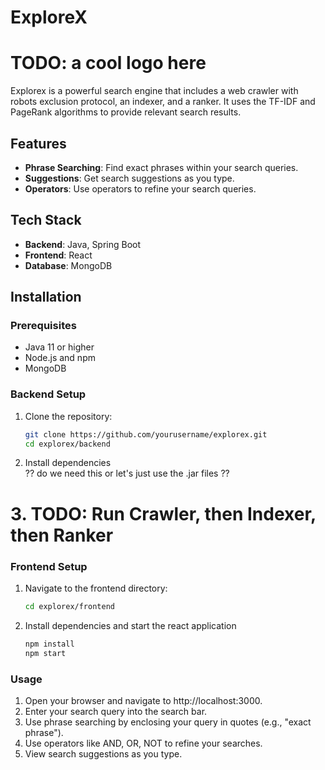 # ExploreX

# TODO: a cool logo here

Explorex is a powerful search engine that includes a web crawler with robots exclusion protocol, an indexer, and a ranker. It uses the TF-IDF and PageRank algorithms to provide relevant search results.

## Features

- **Phrase Searching**: Find exact phrases within your search queries.
- **Suggestions**: Get search suggestions as you type.
- **Operators**: Use operators to refine your search queries.

## Tech Stack

- **Backend**: Java, Spring Boot
- **Frontend**: React
- **Database**: MongoDB

## Installation

### Prerequisites

- Java 11 or higher
- Node.js and npm
- MongoDB

### Backend Setup

1. Clone the repository:
   ```bash
   git clone https://github.com/yourusername/explorex.git
   cd explorex/backend
   ```

2. Install dependencies  
    ?? do we need this or let's just use the .jar files ??
# 3. TODO: Run Crawler, then Indexer, then Ranker 

### Frontend Setup

1. Navigate to the frontend directory:
    ```bash
    cd explorex/frontend
    ```
2. Install dependencies and start the react application
    ```bash
    npm install
    npm start
    ```

### Usage
1. Open your browser and navigate to http://localhost:3000.
2. Enter your search query into the search bar.
3. Use phrase searching by enclosing your query in quotes (e.g., "exact phrase").
4. Use operators like AND, OR, NOT to refine your searches.
5. View search suggestions as you type.

